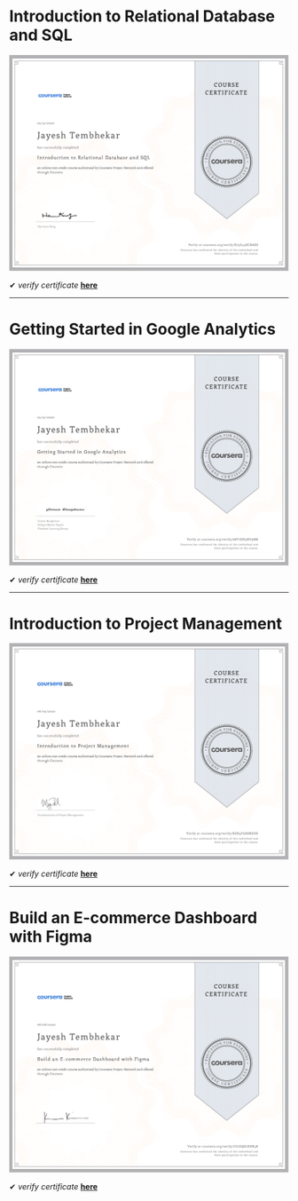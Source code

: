 # Introduction to Relational Database and SQL

![Introduction to Relational database and SQL](./Introduction%20to%20Relational%20database%20and%20SQL.jpg "certificate of completion")


✔ _verify certificate_ [**here**](https://www.coursera.org/account/accomplishments/verify/X73U45XCBAXS "coursera.org/verify")

---

# Getting Started in Google Analytics

![Getting Started in Google Analytics](./Getting%20Started%20in%20Google%20Analytics.jpg "certificate of completion")


✔ _verify certificate_ [**here**](https://www.coursera.org/account/accomplishments/verify/A8T7DD3NY9RM "coursera.org/verify")

---

# Introduction to Project Management

![Introduction to Project Management](./Introduction-to-Project-Management.jpg "certificate of completion")

✔ _verify certificate_ [**here**](https://www.coursera.org/account/accomplishments/verify/KEN4F6H8NZGD "coursera.org/verify")

---

# Build an E-commerce Dashboard with Figma

![Build an E-commerce Dashboard with Figma](./Build-an-E-commerce-Dashboard-with-Figma.jpg "certificate of completion")

✔ _verify certificate_ [**here**](https://www.coursera.org/account/accomplishments/verify/CUJZQX7XNR3K "coursera.org/verify")